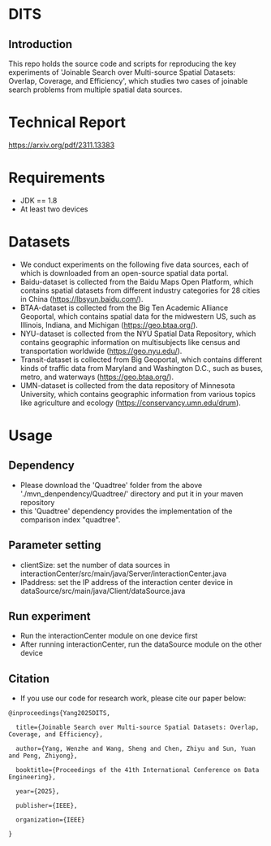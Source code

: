 # DITS
Introduction
-------------
This repo holds the source code and scripts for reproducing the key experiments of 'Joinable Search over Multi-source Spatial Datasets: Overlap, Coverage, and Efficiency', which studies two cases of joinable search problems from multiple spatial data sources.

Technical Report
============
https://arxiv.org/pdf/2311.13383

Requirements
============
* JDK == 1.8
* At least two devices

Datasets
============
* We conduct experiments on the following five data sources, each of which is downloaded from an open-source spatial data portal.
* Baidu-dataset is collected from the Baidu Maps Open Platform, which contains spatial datasets from different industry
categories for 28 cities in China (https://lbsyun.baidu.com/). 
*  BTAA-dataset is collected from the Big Ten Academic Alliance Geoportal, which contains spatial data for the midwestern US, such as Illinois, Indiana, and Michigan (https://geo.btaa.org/).
* NYU-dataset is collected from the NYU Spatial Data Repository, which contains geographic information on multisubjects like census and transportation worldwide (https://geo.nyu.edu/).
* Transit-dataset is collected from Big Geoportal, which contains different kinds of traffic data from Maryland and
Washington D.C., such as buses, metro, and waterways (https://geo.btaa.org/).
* UMN-dataset is collected from the data repository of Minnesota University, which contains geographic information
from various topics like agriculture and ecology (https://conservancy.umn.edu/drum).


Usage
============
Dependency
-----------
* Please download the 'Quadtree' folder from the above './mvn_denpendency/Quadtree/' directory and put it in your maven repository
* this 'Quadtree' dependency provides the implementation of the comparison index "quadtree".

Parameter setting
-----------
* clientSize: set the number of data sources in interactionCenter/src/main/java/Server/interactionCenter.java
* IPaddress: set the IP address of the interaction center device in dataSource/src/main/java/Client/dataSource.java

Run experiment
----------
* Run the interactionCenter module on one device first
* After running interactionCenter, run the dataSource module on the other device

Citation
---------
* If you use our code for research work, please cite our paper below:

```
@inproceedings{Yang2025DITS,

  title={Joinable Search over Multi-source Spatial Datasets: Overlap, Coverage, and Efficiency},

  author={Yang, Wenzhe and Wang, Sheng and Chen, Zhiyu and Sun, Yuan and Peng, Zhiyong},

  booktitle={Proceedings of the 41th International Conference on Data Engineering},

  year={2025},

  publisher={IEEE},

  organization={IEEE}

}

